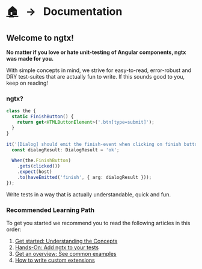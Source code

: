 [home]: ../README.md
[overview]: ./built-in.md
[getstarted]: ./ngtx.md
[addngtx]: ./add-ngtx.md
[examples]: ./examples.md
[extending]: ./extending.md
[extensionfns]: ./extending.md

# [🏠][home] &nbsp; → &nbsp; Documentation

## Welcome to ngtx!

**No matter if you love or hate unit-testing of Angular components, ngtx was made for you.**

With simple concepts in mind, we strive for easy-to-read, error-robust and DRY test-suites that are actually fun to write. If this sounds good to you, keep on reading!

### ngtx?

```ts
class the {
  static FinishButton() {
    return get<HTMLButtonElement>('.btn[type=submit]');
  }
}

it('[Dialog] should emit the finish-event when clicking on finish button', () => {
  const dialogResult: DialogResult = 'ok';

  When(the.FinishButton)
    .gets(clicked())
    .expect(host)
    .to(haveEmitted('finish', { arg: dialogResult }));
});
```

Write tests in a way that is actually understandable, quick and fun.

### Recommended Learning Path

To get you started we recommend you to read the following articles in this order:

1. [Get started: Understanding the Concepts][getstarted]
2. [Hands-On: Add ngtx to your tests][addngtx]
3. [Get an overview: See common examples][examples]
4. [How to write custom extensions][extending]
